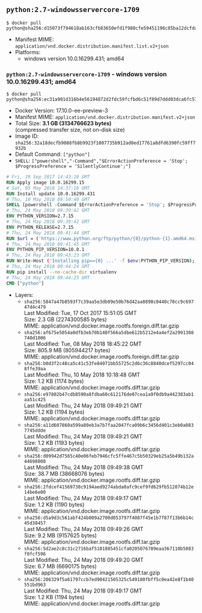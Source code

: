 ## `python:2.7-windowsservercore-1709`

```console
$ docker pull python@sha256:d15073f794618ab163cfb83650efd1f980cfe59451196c85ba12dcfdabe1ae80
```

-	Manifest MIME: `application/vnd.docker.distribution.manifest.list.v2+json`
-	Platforms:
	-	windows version 10.0.16299.431; amd64

### `python:2.7-windowsservercore-1709` - windows version 10.0.16299.431; amd64

```console
$ docker pull python@sha256:ec31a901d316b4e56194872d2fdc59fcfbd6c51f89d7ddd03dca6fc57f05347c
```

-	Docker Version: 17.10.0-ee-preview-3
-	Manifest MIME: `application/vnd.docker.distribution.manifest.v2+json`
-	Total Size: **3.1 GB (3134766623 bytes)**  
	(compressed transfer size, not on-disk size)
-	Image ID: `sha256:32a18decfb9088fb8b9923f1007735b912ad0ed17761a8dfd6390fc59ff7932b`
-	Default Command: `["python"]`
-	`SHELL`: `["powershell","-Command","$ErrorActionPreference = 'Stop'; $ProgressPreference = 'SilentlyContinue';"]`

```dockerfile
# Fri, 29 Sep 2017 14:43:28 GMT
RUN Apply image 10.0.16299.15
# Sat, 05 May 2018 14:37:10 GMT
RUN Install update 10.0.16299.431
# Thu, 10 May 2018 09:50:49 GMT
SHELL [powershell -Command $ErrorActionPreference = 'Stop'; $ProgressPreference = 'SilentlyContinue';]
# Thu, 24 May 2018 09:39:42 GMT
ENV PYTHON_VERSION=2.7.15
# Thu, 24 May 2018 09:39:42 GMT
ENV PYTHON_RELEASE=2.7.15
# Thu, 24 May 2018 09:41:44 GMT
RUN $url = ('https://www.python.org/ftp/python/{0}/python-{1}.amd64.msi' -f $env:PYTHON_RELEASE, $env:PYTHON_VERSION); 	Write-Host ('Downloading {0} ...' -f $url); 	[Net.ServicePointManager]::SecurityProtocol = [Net.SecurityProtocolType]::Tls12; 	Invoke-WebRequest -Uri $url -OutFile 'python.msi'; 		Write-Host 'Installing ...'; 	Start-Process msiexec -Wait 		-ArgumentList @( 			'/i', 			'python.msi', 			'/quiet', 			'/qn', 			'TARGETDIR=C:\Python', 			'ALLUSERS=1', 			'ADDLOCAL=DefaultFeature,Extensions,TclTk,Tools,PrependPath' 		); 		$env:PATH = [Environment]::GetEnvironmentVariable('PATH', [EnvironmentVariableTarget]::Machine); 		Write-Host 'Verifying install ...'; 	Write-Host '  python --version'; python --version; 		Write-Host 'Removing ...'; 	Remove-Item python.msi -Force; 		Write-Host 'Complete.';
# Thu, 24 May 2018 09:41:45 GMT
ENV PYTHON_PIP_VERSION=10.0.1
# Thu, 24 May 2018 09:43:23 GMT
RUN Write-Host ('Installing pip=={0} ...' -f $env:PYTHON_PIP_VERSION); 	[Net.ServicePointManager]::SecurityProtocol = [Net.SecurityProtocolType]::Tls12; 	Invoke-WebRequest -Uri 'https://bootstrap.pypa.io/get-pip.py' -OutFile 'get-pip.py'; 	python get-pip.py 		--disable-pip-version-check 		--no-cache-dir 		('pip=={0}' -f $env:PYTHON_PIP_VERSION) 	; 	Remove-Item get-pip.py -Force; 		Write-Host 'Verifying pip install ...'; 	pip --version; 		Write-Host 'Complete.';
# Thu, 24 May 2018 09:44:24 GMT
RUN pip install --no-cache-dir virtualenv
# Thu, 24 May 2018 09:44:25 GMT
CMD ["python"]
```

-	Layers:
	-	`sha256:5847a47b8593f7c39aa5e3db09e50b76d42aa8898c0440c70cc9c69747d4c479`  
		Last Modified: Tue, 17 Oct 2017 15:51:05 GMT  
		Size: 2.3 GB (2274300585 bytes)  
		MIME: application/vnd.docker.image.rootfs.foreign.diff.tar.gzip
	-	`sha256:af675e5054a0dfb3eb70b140f566a5dbe612b5212e4a4ef2a2991308740d1006`  
		Last Modified: Tue, 08 May 2018 18:45:22 GMT  
		Size: 805.9 MB (805944217 bytes)  
		MIME: application/vnd.docker.image.rootfs.foreign.diff.tar.gzip
	-	`sha256:b0d3f2c48ca5c41c53fe84071bb55725c2d6c36c8840dcef5297cc048ffe39aa`  
		Last Modified: Thu, 10 May 2018 10:18:48 GMT  
		Size: 1.2 KB (1174 bytes)  
		MIME: application/vnd.docker.image.rootfs.diff.tar.gzip
	-	`sha256:e97802b47cdb8590a8fdba60c612176de07cea1a9f0db9a442383ab1aa51c425`  
		Last Modified: Thu, 24 May 2018 09:49:21 GMT  
		Size: 1.2 KB (1194 bytes)  
		MIME: application/vnd.docker.image.rootfs.diff.tar.gzip
	-	`sha256:a11d607860a599a80eb3a7b7faa2047fca09b6c3456d401c3eb0a0837745ddde`  
		Last Modified: Thu, 24 May 2018 09:49:21 GMT  
		Size: 1.2 KB (1193 bytes)  
		MIME: application/vnd.docker.image.rootfs.diff.tar.gzip
	-	`sha256:d09942d7565c40e06feb7946cfc5ffe467c5b50329eb25a5b49b132a44698808`  
		Last Modified: Thu, 24 May 2018 09:49:38 GMT  
		Size: 38.7 MB (38668076 bytes)  
		MIME: application/vnd.docker.image.rootfs.diff.tar.gzip
	-	`sha256:2fdcef41569738c9194aed9274abda0afc9cef9fd629fb512074b12e14be6e00`  
		Last Modified: Thu, 24 May 2018 09:49:17 GMT  
		Size: 1.2 KB (1190 bytes)  
		MIME: application/vnd.docker.image.rootfs.diff.tar.gzip
	-	`sha256:d5a9d3c561abf424b009a2700d053797f4087f45e1b7f87f13b6b14c45d38457`  
		Last Modified: Thu, 24 May 2018 09:49:26 GMT  
		Size: 9.2 MB (9157625 bytes)  
		MIME: application/vnd.docker.image.rootfs.diff.tar.gzip
	-	`sha256:5d2ae2c8c31c2716baf5101885451cfa0205076789eaa367110b5083f0fcf596`  
		Last Modified: Thu, 24 May 2018 09:49:20 GMT  
		Size: 6.7 MB (6690175 bytes)  
		MIME: application/vnd.docker.image.rootfs.diff.tar.gzip
	-	`sha256:206329f5a61797ccb7ed90421505325c549180fbff5c0ea42e8f1b40551bd963`  
		Last Modified: Thu, 24 May 2018 09:49:17 GMT  
		Size: 1.2 KB (1194 bytes)  
		MIME: application/vnd.docker.image.rootfs.diff.tar.gzip
